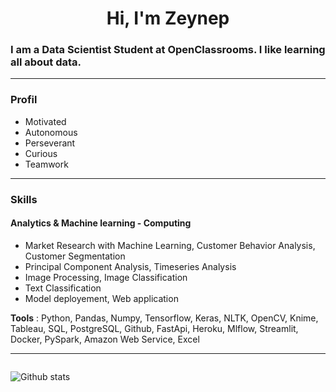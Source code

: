                                                                                                                                                                                               
<h1 align="center">Hi, I'm Zeynep </h1>

### I am a Data Scientist Student at OpenClassrooms. I like learning all about data.
---
### Profil
- Motivated
- Autonomous
- Perseverant
- Curious
- Teamwork  
---

### Skills

#### Analytics & Machine learning - Computing

- Market Research with Machine Learning, Customer Behavior Analysis, Customer Segmentation
- Principal Component Analysis, Timeseries Analysis
- Image Processing, Image Classification
- Text Classification
- Model deployement, Web application

**Tools** : Python, Pandas, Numpy, Tensorflow, Keras, NLTK, OpenCV, Knime, Tableau, SQL, PostgreSQL, Github, FastApi, Heroku, Mlflow, Streamlit, Docker, PySpark,
Amazon Web Service, Excel

---
 <div style="display: flex;
    justify-content: space-between;">

  <div>
    <p align="left"><img src="https://github-readme-stats.vercel.app/api?username=githubzey&show_icons=true&theme=radical" alt="Github stats" /> </p>
  </div>
</div>
